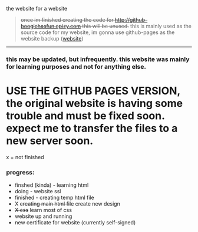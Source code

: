 the website for a website 
> ~~once im finished creating the code for http://github-boogiehasfun.epizy.com this will be unused.~~ this is mainly used as the source code for my website, im gonna use github-pages as the website backup ([website](https://github-boogiehasfun.epizy.com))
---


### this may be updated, but infrequently. this website was mainly for learning purposes and not for anything else.
# USE THE GITHUB PAGES VERSION, the original website is having some trouble and must be fixed soon. expect me to transfer the files to a new server soon.

x = not finished

### progress:
- finshed (kinda) - learning html
- doing - website ssl 
- finished - creating temp html file
- X ~~creating main html file~~ create new design
- ~~X css~~ learn most of css
- website up and running
- new certificate for website (currently self-signed)
